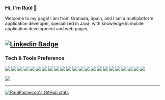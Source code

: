### Hi, I'm Raúl 👋


Welcome to my page!
I am from Granada, Spain, and I am a multiplatform application developer, specialized in Java, with knowledge in mobile application development and web pages.


[![Linkedin Badge](https://img.shields.io/badge/-Raúl-blue?style=flat&logo=Linkedin&logoColor=white&link=https://www.linkedin.com/in/ra%C3%BAl-pacheco-ropero-8b3a582ab/)](https://www.linkedin.com/in/ra%C3%BAl-pacheco-ropero-8b3a582ab/)
---
### Tech & Tools Preference

<img src="http://img.shields.io/badge/-Java-F89820?style=flat&logo=java&logoColor=white"> <img src="https://img.shields.io/badge/-Spring-lightgray?style=flat&logo=spring&link"> <img src="https://img.shields.io/badge/-Springboot-black?style=flat&logo=springboot&link"> <img src="https://img.shields.io/badge/-Hibernate-59666C?style=flat&logo=hibernate&logoColor=white"> <img src="https://img.shields.io/badge/-JPA-007396?style=flat&logo=java&logoColor=white"> <img src="https://img.shields.io/badge/-Flutter-3a495d?style=flat&logo=flutter&logoColor=67b7f7"> <img src="https://img.shields.io/badge/-Dart-0175C2?style=flat&logo=dart&logoColor=white"> <img src="https://img.shields.io/badge/-Python-black?style=flat&logo=python&link"> <img src="https://img.shields.io/badge/-PHP-777BB4?style=flat&logo=php&logoColor=white"> <img src="https://img.shields.io/badge/-Laravel-FF2D20?style=flat&logo=laravel&logoColor=white"> <img src="https://img.shields.io/badge/-JavaScript-F7DF1E?style=flat&logo=javascript&logoColor=black"> <img src="https://img.shields.io/badge/-jQuery-0769AD?style=flat&logo=jquery&logoColor=white"> <img src="https://img.shields.io/badge/-Node.js-339933?style=flat&logo=nodedotjs&logoColor=white"> <img src="https://img.shields.io/badge/-HTML5-E34F26?style=flat&logo=html5&logoColor=white"> <img src="https://img.shields.io/badge/-CSS3-1572B6?style=flat&logo=css3&logoColor=white"> <img src="https://img.shields.io/badge/-Sass-CC6699?style=flat&logo=sass&logoColor=white"> <img src="https://img.shields.io/badge/-Tailwind%20CSS-38B2AC?style=flat&logo=tailwindcss&logoColor=white"> <img src="https://img.shields.io/badge/-MySQL-F29111?style=flat&logo=mysql&logoColor=FFFFFF"> <img src="http://img.shields.io/badge/-Git-F1502F?style=flat&logo=git&logoColor=FFFFFF"> <img src="http://img.shields.io/badge/-Github-000000?style=flat&logo=github&logoColor=FFFFFF"> <img src="http://img.shields.io/badge/-VS%20Code-007ACC?style=flat&logo=visual%20studio%20code&logoColor=white"> <img src="https://img.shields.io/badge/-Docker-black?style=flat&logo=docker&link"> <img src="https://img.shields.io/badge/-WordPress-blue?style=flat&logo=wordpress&link">



<a href="https://github.com/RaulPachecoo">
  <img src="https://github-readme-stats.vercel.app/api/top-langs/?username=RaulPachecoo&theme=radical&hide=glsl,python" />
</a>


---
[![RaulPachecoo's GitHub stats](https://github-readme-stats.vercel.app/api?username=RaulPachecoo)](https://github.com/RaulPachecoo/github-readme-stats)

 
